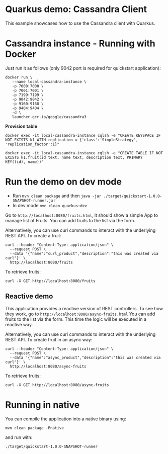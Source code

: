 # Quarkus demo: Cassandra Client

This example showcases how to use the Cassandra client with Quarkus. 

# Cassandra instance - Running with Docker

Just run it as follows (only 9042 port is required for quickstart application):
```shell script
docker run \
   --name local-cassandra-instance \
   -p 7000:7000 \
   -p 7001:7001 \
   -p 7199:7199 \
   -p 9042:9042 \
   -p 9160:9160 \
   -p 9404:9404 \
   -d \
   launcher.gcr.io/google/cassandra3
```

**Provision table**

```shell script
docker exec -it local-cassandra-instance cqlsh -e "CREATE KEYSPACE IF NOT EXISTS k1 WITH replication = {'class':'SimpleStrategy', 'replication_factor':1}"
```
```shell script
docker exec -it local-cassandra-instance cqlsh -e "CREATE TABLE IF NOT EXISTS k1.fruit(id text, name text, description text, PRIMARY KEY((id), name))"
```
                                                     

# Run the demo on dev mode

- Run `mvn clean package` and then `java -jar ./target/quickstart-1.0.0-SNAPSHOT-runner.jar`
- In dev mode `mvn clean quarkus:dev`

Go to `http://localhost:8080/fruits.html`, it should show a simple App to manage list of Fruits. 
You can add fruits to the list via the form.

Alternatively, you can use curl commands to interact with the underlying REST API.
To create a fruit:
```shell script
curl --header "Content-Type: application/json" \
  --request POST \
  --data '{"name":"curl_product","description":"this was created via curl"}' \
  http://localhost:8080/fruits
```
To retrieve fruits:
```shell script
curl -X GET http://localhost:8080/fruits
```

## Reactive demo

This application provides a reactive version of REST controllers. 
To see how they work, go to `http://localhost:8080/async-fruits.html`
You can add fruits to the list via the form. This time the logic will be executed in a reactive way. 

Alternatively, you can use curl commands to interact with the underlying REST API.
To create fruit in an async way:
```shell script
curl --header "Content-Type: application/json" \
  --request POST \
  --data '{"name":"async_product","description":"this was created via curl"}' \
  http://localhost:8080/async-fruits
```
To retrieve fruits:
```shell script
curl -X GET http://localhost:8080/async-fruits
```

# Running in native

You can compile the application into a native binary using:

`mvn clean package -Pnative`

and run with:

`./target/quickstart-1.0.0-SNAPSHOT-runner` 